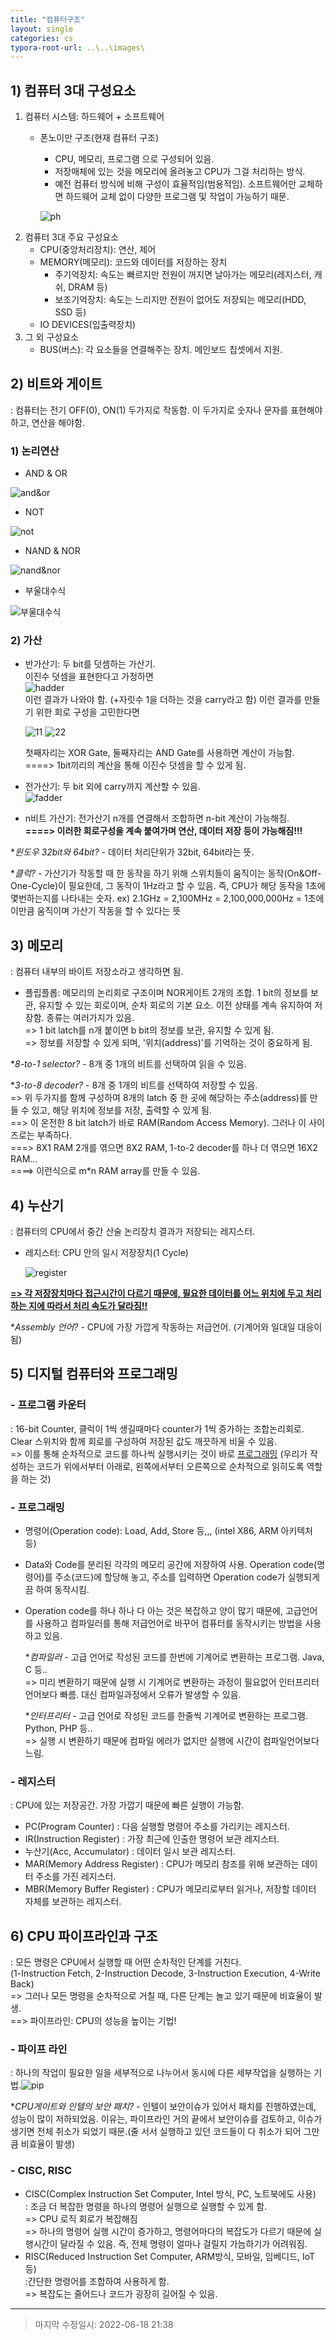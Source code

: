 ```yaml
---
title: "컴퓨터구조"
layout: single
categories: cs
typora-root-url: ..\..\images\
---
```


## 1)  컴퓨터 3대 구성요소

1) 컴퓨터 시스템: 하드웨어 + 소프트웨어

   - 폰노이만 구조(현재 컴퓨터 구조)

     - CPU, 메모리, 프로그램 으로 구성되어 있음.
     - 저장매체에 있는 것을 메모리에 올려놓고 CPU가 그걸 처리하는 방식.
     - 예전 컴퓨터 방식에 비해 구성이 효율적임(범용적임). 소프트웨어만 교체하면 하드웨어 교체 없이 다양한 프로그램 및 작업이 가능하기 때문.

     ![ph](..\images\ph.png)

2. 컴퓨터 3대 주요 구성요소
   - CPU(중앙처리장치): 연산, 제어
   - MEMORY(메모리): 코드와 데이터를 저장하는 장치
     - 주기억장치: 속도는 빠르지만 전원이 꺼지면 날아가는 메모리(레지스터, 캐쉬, DRAM 등)
     - 보조기억장치: 속도는 느리지만 전원이 없어도 저장되는 메모리(HDD, SSD 등)
   - IO DEVICES(입출력장치)
3. 그 외 구성요소
   - BUS(버스): 각 요소들을 연결해주는 장치. 메인보드 칩셋에서 지원.



## 2) 비트와 게이트

: 컴퓨터는 전기 OFF(0), ON(1) 두가지로 작동함. 이 두가지로 숫자나 문자를 표현해야 하고, 연산을 해야함.

### 1) 논리연산

- AND & OR

![and&or](..\images\and&or.PNG)

- NOT

![not](..\images\not.PNG)

- NAND & NOR

![nand&nor](..\images\nand&nor.PNG)

- 부울대수식

![부울대수식](..\images\부울대수식.png)

### 2) 가산

- 반가산기: 두 bit를 덧셈하는 가산기. <br>이진수 덧셈을 표현한다고 가정하면<br> ![hadder](..\images\hadder.PNG) <br>이런 결과가 나와야 함. (+자릿수 1을 더하는 것을 carry라고 함) 이런 결과를 만들기 위한 회로 구성을 고민한다면

  ![11](..\images\11.PNG) ![22](..\images\22.PNG)

  첫째자리는 XOR Gate, 둘째자리는 AND Gate를 사용하면 계산이 가능함. <br>====> 1bit끼리의 계산을 통해 이진수 덧셈을 할 수 있게 됨.<br>

- 전가산기: 두 bit 외에 carry까지 계산할 수 있음.<br>![fadder](..\images\fadder.png)<br>

- n비트 가산기: 전가산기 n개를 연결해서 조합하면 n-bit 계산이 가능해짐.<br>**====> 이러한 회로구성을 계속 붙여가며 연산, 데이터 저장 등이 가능해짐!!!**

**윈도우 32bit와 64bit?* - 데이터 처리단위가 32bit, 64bit라는 뜻.

**클럭?* - 가산기가 작동할 때 한 동작을 하기 위해 스위치들이 움직이는 동작(On&Off-One-Cycle)이 필요한데, 그 동작이 1Hz라고 할 수 있음. 즉, CPU가 해당 동작을 1초에 몇번하는지를 나타내는 숫자. ex) 2.1GHz = 2,100MHz = 2,100,000,000Hz = 1초에 이만큼 움직이며 가산기 작동을 할 수 있다는 뜻



## 3) 메모리

: 컴퓨터 내부의 바이트 저장소라고 생각하면 됨.

- 플립플롭: 메모리의 논리회로 구조이며 NOR게이트 2개의 조합. 1 bit의 정보를 보관, 유지할 수 있는 회로이며, 순차 회로의 기본 요소. 이전 상태를 계속 유지하여 저장함. 종류는 여러가지가 있음. <br>=> 1 bit latch를 n개 붙이면 b bit의 정보를 보관, 유지할 수 있게 됨.<br>=> 정보를 저장할 수 있게 되며, '위치(address)'를 기억하는 것이 중요하게 됨.

**8-to-1 selector?* - 8개 중 1개의 비트를 선택하여 읽을 수 있음.

**3-to-8 decoder?* - 8개 중 1개의 비트를 선택하여 저장할 수 있음.<br>=> 위 두가지를 함께 구성하여 8개의 latch 중 한 곳에 해당하는 주소(address)를 만들 수 있고, 해당 위치에 정보를 저장, 출력할 수 있게 됨.<br>==> 이 온전한 8 bit latch가 바로 RAM(Random Access Memory). 그러나 이 사이즈로는 부족하다.<br>===> 8X1 RAM 2개를 엮으면 8X2 RAM, 1-to-2 decoder를 하나 더 엮으면 16X2 RAM...<br>====> 이런식으로 m*n RAM array를 만들 수 있음.



## 4) 누산기

: 컴퓨터의 CPU에서 중간 산술 논리장치 결과가 저장되는 레지스터.

- 레지스터: CPU 안의 일시 저장장치(1 Cycle)<br>

  ![register](..\images\register-165554697586511.PNG)

**<u>=> 각 저장장치마다 접근시간이 다르기 때문에, 필요한 데이터를 어느 위치에 두고 처리하는 지에 따라서 처리 속도가 달라짐!!</u>**

**Assembly 언어?* - CPU에 가장 가깝게 작동하는 저급언어. (기계어와 일대일 대응이 됨)



## 5) 디지털 컴퓨터와 프로그래밍

### - 프로그램 카운터

: 16-bit Counter, 클럭이 1씩 생길때마다 counter가 1씩 증가하는 조합논리회로.<br>Clear 스위치와 함께 회로를 구성하여 저장된 값도 깨끗하게 비울 수 있음.<br>=> 이를 통해 순차적으로 코드를 하나씩 실행시키는 것이 바로 <u>프로그래밍</u> (우리가 작성하는 코드가 위에서부터 아래로, 왼쪽에서부터 오른쪽으로 순차적으로 읽히도록 역할을 하는 것)

### - 프로그래밍

- 명령어(Operation code): Load, Add, Store 등,,, (intel X86, ARM 아키텍처 등)

- Data와 Code를 분리된 각각의 메모리 공간에 저장하여 사용. Operation code(명령어)를 주소(코드)에 할당해 놓고, 주소를 입력하면 Operation code가 실행되게끔 하여 동작시킴.

- Operation code를 하나 하나 다 아는 것은 복잡하고 양이 많기 때문에, 고급언어를 사용하고 컴파일러를 통해 저급언어로 바꾸어 컴퓨터를 동작시키는 방법을 사용하고 있음.

  **컴파일러* - 고급 언어로 작성된 코드를 한번에 기계어로 변환하는 프로그램. Java, C 등..<br>=> 미리 변환하기 때문에 실행 시 기계어로 변환하는 과정이 필요없어 인터프리터 언어보다 빠름. 대신 컴파일과정에서 오류가 발생할 수 있음.

  **인터프리터* - 고급 언어로 작성된 코드를 한줄씩 기계어로 변환하는 프로그램. Python, PHP 등..<br>=> 실행 시 변환하기 때문에 컴파일 에러가 없지만 실행에 시간이 컴파일언어보다 느림.

### - 레지스터

: CPU에 있는 저장공간. 가장 가깝기 때문에 빠른 실행이 가능함.

- PC(Program Counter) : 다음 실행할 명령어 주소를 가리키는 레지스터.
- IR(Instruction Register) : 가장 최근에 인출한 명령어 보관 레지스터.
- 누산기(Acc, Accumulator) : 데이터 일시 보관 레지스터.
- MAR(Memory Address Register) : CPU가 메모리 참조를 위해 보관하는 데이터 주소를 가진 레지스터.
- MBR(Memory Buffer Register) : CPU가 메모리로부터 읽거나, 저장할 데이터 자체를 보관하는 레지스터.



## 6) CPU 파이프라인과 구조

: 모든 명령은 CPU에서 실행할 때 어떤 순차적인 단계를 거친다.<br>(1-Instruction Fetch, 2-Instruction Decode, 3-Instruction Execution, 4-Write Back)<br>=> 그러나 모든 명령을 순차적으로 거칠 때, 다른 단계는 놀고 있기 때문에 비효율이 발생. <br>==> 파이프라인: CPU의 성능을 높이는 기법!

### - 파이프 라인

: 하나의 작업이 필요한 일을 세부적으로 나누어서 동시에 다른 세부작업을 실행하는 기법.![pip](..\images\pip.PNG)

**CPU게이트와 인텔의 보안 패치?* - 인텔이 보안이슈가 있어서 패치를 진행하였는데, 성능이 많이 저하되었음. 이유는, 파이프라인 거의 끝에서 보안이슈를 검토하고, 이슈가 생기면 전체 취소가 되었기 때문.(줄 서서 실행하고 있던 코드들이 다 취소가 되어 그만큼 비효율이 발생)

### - CISC, RISC

- CISC(Complex Instruction Set Computer, Intel 방식, PC, 노트북에도 사용)<br>: 조금 더 복잡한 명령을 하나의 명령어 실행으로 실행할 수 있게 함. <br>=> CPU 로직 회로가 복잡해짐<br>=> 하나의 명령어 실행 시간이 증가하고, 명령어마다의 복잡도가 다르기 때문에 실행시간이 달라질 수 있음. 즉, 전체 명령이 얼마나 걸릴지 가늠하기가 어려워짐.
- RISC(Reduced Instruction Set Computer, ARM방식, 모바일, 임베디드, IoT 등)<br>:간단한 명령어를 조합하여 사용하게 함.<br>=> 복잡도는 줄어드나 코드가 굉장히 길어질 수 있음.

------

> 마지막 수정일시: 2022-06-18 21:38